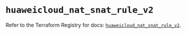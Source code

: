 # `huaweicloud_nat_snat_rule_v2`

Refer to the Terraform Registry for docs: [`huaweicloud_nat_snat_rule_v2`](https://registry.terraform.io/providers/huaweicloud/huaweicloud/1.71.1/docs/resources/nat_snat_rule_v2).
